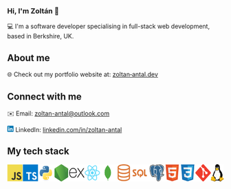 ### Hi, I'm Zoltán 👋

💻 I'm a software developer specialising in full-stack web development, based in Berkshire, UK.

## About me

🌐 Check out my portfolio website at: [zoltan&#8209;antal.dev](https://zoltan-antal.dev)

## Connect with me

✉️ Email: [zoltan-antal@outlook.com](mailto:zoltan_antal@outlook.com)

<p>
  <picture><img src="/assets/images/linkedin.svg" alt="LinkedIn logo" height="15"></picture>
  <span>LinkedIn: <a href="https://linkedin.com/in/zoltan-antal">linkedin.com/in/zoltan-antal</a></span>
</p>

## My tech stack

<div style="display:flex">
  <picture><img src="/assets/images/javascript.svg" alt="JavaScript logo" title="JavaScript" height="40"></picture>
  <picture><img src="/assets/images/typescript.svg" alt="TypeScript logo" title="TypeScript" height="40"></picture>
  <picture><img src="/assets/images/python.svg" alt="Python logo" title="Python" height="40"></picture>
  <picture><img src="/assets/images/nodejs.svg" alt="Node.js logo" title="Node.js" height="40"></picture>
  <picture><img src="/assets/images/express.svg" alt="Express.js logo" title="Express.js" height="40"></picture>
  <picture><img src="/assets/images/react.svg" alt="React logo" title="React" height="40"></picture>
  <picture><img src="/assets/images/mongodb.svg" alt="MongoDB logo" title="MongoDB" height="40"></picture>
  <picture><img src="/assets/images/sql.png" alt="SQL logo" title="SQL" height="40"></picture>
  <picture><img src="/assets/images/postgresql.svg" alt="PostgreSQL logo" title="PostgreSQL" height="40"></picture>
  <picture><img src="/assets/images/html.svg" alt="HTML logo" title="HTML" height="40"></picture>
  <picture><img src="/assets/images/css.svg" alt="CSS logo" title="CSS" height="40"></picture>
  <picture><img src="/assets/images/git.svg" alt="Git logo" title="Git" height="40"></picture>
  <picture><img src="/assets/images/linux.svg" alt="Linux logo" title="Linux" height="40"></picture>
</div>
